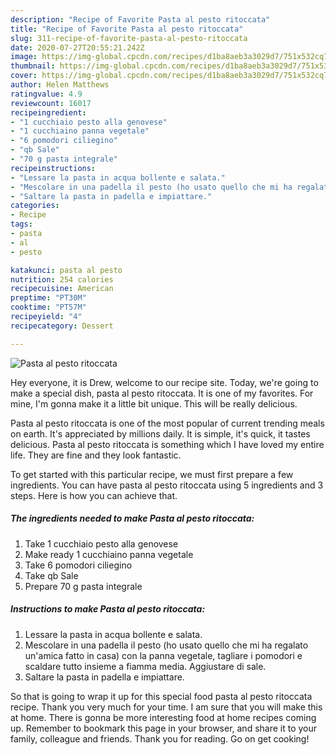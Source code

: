 ```yaml
---
description: "Recipe of Favorite Pasta al pesto ritoccata"
title: "Recipe of Favorite Pasta al pesto ritoccata"
slug: 311-recipe-of-favorite-pasta-al-pesto-ritoccata
date: 2020-07-27T20:55:21.242Z
image: https://img-global.cpcdn.com/recipes/d1ba8aeb3a3029d7/751x532cq70/pasta-al-pesto-ritoccata-recipe-main-photo.jpg
thumbnail: https://img-global.cpcdn.com/recipes/d1ba8aeb3a3029d7/751x532cq70/pasta-al-pesto-ritoccata-recipe-main-photo.jpg
cover: https://img-global.cpcdn.com/recipes/d1ba8aeb3a3029d7/751x532cq70/pasta-al-pesto-ritoccata-recipe-main-photo.jpg
author: Helen Matthews
ratingvalue: 4.9
reviewcount: 16017
recipeingredient:
- "1 cucchiaio pesto alla genovese"
- "1 cucchiaino panna vegetale"
- "6 pomodori ciliegino"
- "qb Sale"
- "70 g pasta integrale"
recipeinstructions:
- "Lessare la pasta in acqua bollente e salata."
- "Mescolare in una padella il pesto (ho usato quello che mi ha regalato un&#39;amica fatto in casa) con la panna vegetale, tagliare i pomodori e scaldare tutto insieme a fiamma media. Aggiustare di sale."
- "Saltare la pasta in padella e impiattare."
categories:
- Recipe
tags:
- pasta
- al
- pesto

katakunci: pasta al pesto 
nutrition: 254 calories
recipecuisine: American
preptime: "PT30M"
cooktime: "PT57M"
recipeyield: "4"
recipecategory: Dessert

---
```



![Pasta al pesto ritoccata](https://img-global.cpcdn.com/recipes/d1ba8aeb3a3029d7/751x532cq70/pasta-al-pesto-ritoccata-recipe-main-photo.jpg)

Hey everyone, it is Drew, welcome to our recipe site. Today, we're going to make a special dish, pasta al pesto ritoccata. It is one of my favorites. For mine, I'm gonna make it a little bit unique. This will be really delicious.



Pasta al pesto ritoccata is one of the most popular of current trending meals on earth. It's appreciated by millions daily. It is simple, it's quick, it tastes delicious. Pasta al pesto ritoccata is something which I have loved my entire life. They are fine and they look fantastic.


To get started with this particular recipe, we must first prepare a few ingredients. You can have pasta al pesto ritoccata using 5 ingredients and 3 steps. Here is how you can achieve that.

<!--inarticleads1-->

##### The ingredients needed to make Pasta al pesto ritoccata:

1. Take 1 cucchiaio pesto alla genovese
1. Make ready 1 cucchiaino panna vegetale
1. Take 6 pomodori ciliegino
1. Take qb Sale
1. Prepare 70 g pasta integrale




<!--inarticleads2-->

##### Instructions to make Pasta al pesto ritoccata:

1. Lessare la pasta in acqua bollente e salata.
1. Mescolare in una padella il pesto (ho usato quello che mi ha regalato un&#39;amica fatto in casa) con la panna vegetale, tagliare i pomodori e scaldare tutto insieme a fiamma media. Aggiustare di sale.
1. Saltare la pasta in padella e impiattare.




So that is going to wrap it up for this special food pasta al pesto ritoccata recipe. Thank you very much for your time. I am sure that you will make this at home. There is gonna be more interesting food at home recipes coming up. Remember to bookmark this page in your browser, and share it to your family, colleague and friends. Thank you for reading. Go on get cooking!
